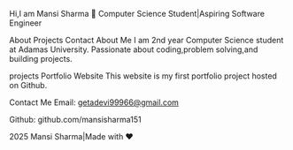 Hi,I am Mansi Sharma 👋
Computer Science Student|Aspiring Software Engineer

About Projects Contact
About Me
I am 2nd year Computer Science student at Adamas University. Passionate about coding,problem solving,and building projects.

projects
Portfolio Website
This website is my first portfolio project hosted on Github.

Contact Me
Email: getadevi99966@gmail.com

Github: github.com/mansisharma151

2025 Mansi Sharma|Made with ❤️
